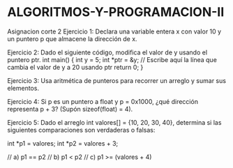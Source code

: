 # ALGORITMOS-Y-PROGRAMACION-II
Asignacion corte 2
Ejercicio 1:
Declara una variable entera x con valor 10 y un puntero p que almacene la dirección de x.

Ejercicio 2:
Dado el siguiente código, modifica el valor de y usando el puntero ptr.
int main() {
    int y = 5;
    int *ptr = &y;
    // Escribe aquí la línea que cambia el valor de y a 20 usando ptr
    return 0;
}

Ejercicio 3:
Usa aritmética de punteros para recorrer un arreglo y sumar sus elementos.

Ejercicio 4:
Si p es un puntero a float y p = 0x1000, ¿qué dirección representa p + 3? (Supón sizeof(float) = 4).

Ejercicio 5:
Dado el arreglo int valores[] = {10, 20, 30, 40}, determina si las siguientes comparaciones son verdaderas o falsas:

int *p1 = valores;
int *p2 = valores + 3;

// a) p1 == p2
// b) p1 < p2
// c) p1 >= (valores + 4)


